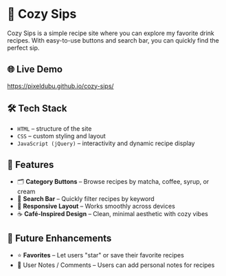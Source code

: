 # 🍵 Cozy Sips  
Cozy Sips is a simple recipe site where you can explore my favorite drink recipes. With easy-to-use buttons and search bar, you can quickly find the perfect sip.

## 🌐 Live Demo 
https://pixeldubu.github.io/cozy-sips/

## 🛠️ Tech Stack  
- `HTML` – structure of the site  
- `CSS` – custom styling and layout  
- `JavaScript (jQuery)` – interactivity and dynamic recipe display  

## 🚀 Features  
- 🗂️ **Category Buttons** – Browse recipes by matcha, coffee, syrup, or cream  
- 🔎 **Search Bar** – Quickly filter recipes by keyword  
- 📱 **Responsive Layout** – Works smoothly across devices  
- ☕ **Café-Inspired Design** – Clean, minimal aesthetic with cozy vibes

## 🚧 Future Enhancements
- ⭐ **Favorites** – Let users "star" or save their favorite recipes
- 💬 User Notes / Comments – Users can add personal notes for recipes 
